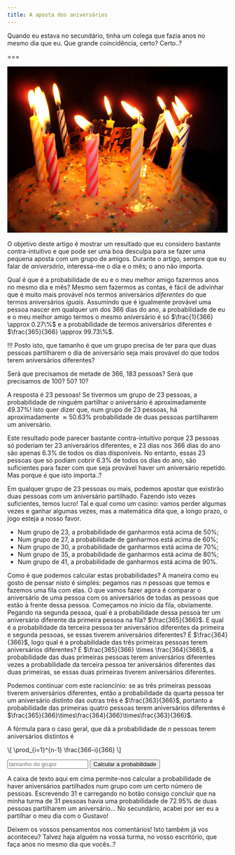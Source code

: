 ```yaml
---
title: A aposta dos aniversários
---
```


Quando eu estava no secundário, tinha um colega que fazia anos no mesmo dia que eu.
Que grande coincidência, certo? Certo..?

===

![Um bolo de aniversário com umas velas acesas](birthday-cake.jpg)

O objetivo deste artigo é mostrar um resultado que eu considero bastante contra-intuitivo e que pode ser uma boa desculpa para se fazer uma pequena aposta com um grupo de amigos. Durante o artigo, sempre que eu falar de _aniversário_, interessa-me o dia e o mês; o ano não importa.

Qual é que é a probabilidade de eu e o meu melhor amigo fazermos anos no mesmo dia e mês? Mesmo sem fazermos as contas, é fácil de adivinhar que é muito mais provável nós termos aniversários _diferentes_ do que termos aniversários _iguais_. Assumindo que é igualmente provável uma pessoa nascer em qualquer um dos $366$ dias do ano, a probabilidade de eu e o meu melhor amigo termos o mesmo aniversário é só $\frac{1}{366} \approx 0.27\%$ e a probabilidade de termos aniversários diferentes é $\frac{365}{366} \approx 99.73\%$.

!!! Posto isto, que tamanho é que um grupo precisa de ter para que duas pessoas partilharem o dia de aniversário seja mais provável do que todos terem aniversários diferentes?

Será que precisamos de metade de 366, 183 pessoas? Será que precisamos de 100? 50? 10?

A resposta é $23$ pessoas! Se tivermos um grupo de $23$ pessoas, a probabilidade de ninguém partilhar o aniversário é aproximadamente $49.37\%$! Isto quer dizer que, num grupo de $23$ pessoas, há aproximadamente $\approx 50.63\%$ probabilidade de duas pessoas partilharem um aniversário.

Este resultado pode parecer bastante contra-intuitivo porque $23$ pessoas só poderiam ter $23$ aniversários diferentes, e $23$ dias nos $366$ dias do ano são apenas $6.3\%$ de todos os dias disponíveis. No entanto, essas $23$ pessoas que só podiam cobrir $6.3\%$ de todos os dias do ano, são suficientes para fazer com que seja provável haver um aniversário repetido. Mas porque é que isto importa..?

Em qualquer grupo de $23$ pessoas ou mais, podemos apostar que existirão duas pessoas com um aniversário partilhado. Fazendo isto vezes suficientes, temos lucro! Tal e qual como um casino: vamos perder algumas vezes e ganhar algumas vezes, mas a matemática dita que, a longo prazo, o jogo esteja a nosso favor.

 - Num grupo de $23$, a probabilidade de ganharmos está acima de $50\%$;
 - Num grupo de $27$, a probabilidade de ganharmos está acima de $60\%$;
 - Num grupo de $30$, a probabilidade de ganharmos está acima de $70\%$;
 - Num grupo de $35$, a probabilidade de ganharmos está acima de $80\%$;
 - Num grupo de $41$, a probabilidade de ganharmos está acima de $90\%$.

Como é que podemos calcular estas probabilidades? A maneira como eu gosto de pensar nisto é simples: pegamos nas $n$ pessoas que temos e fazemos uma fila com elas. O que vamos fazer agora é comparar o aniversário de uma pessoa com os aniversários de todas as pessoas que estão à frente dessa pessoa. Começamos no início da fila, obviamente. Pegando na segunda pessoa, qual é a probabilidade dessa pessoa ter um aniversário diferente da primeira pessoa na fila? $\frac{365}{366}$. E qual é a probabilidade da terceira pessoa ter aniversários diferentes da primeira e segunda pessoas, se essas tiverem aniversários diferentes? É $\frac{364}{366}$, logo qual é a probabilidade das três primeiras pessoas terem aniversários diferentes? É $\frac{365}{366} \times \frac{364}{366}$, a probabilidade das duas primeiras pessoas terem aniversários diferentes vezes a probabilidade da terceira pessoa ter aniversários diferentes das duas primeiras, se essas duas primeiras tiverem aniversários diferentes.

Podemos continuar com este racioncínio: se as três primeiras pessoas tiverem aniversários diferentes, então a probabilidade da quarta pessoa ter um aniversário distinto das outras três é $\frac{363}{366}$, portanto a probabilidade das primeiras quatro pessoas terem aniversários diferentes é $\frac{365}{366}\times\frac{364}{366}\times\frac{363}{366}$.

A fórmula para o caso geral, que dá a probabilidade de $n$ pessoas terem aniversários distintos é

\\[ \prod_{i=1}^{n-1} \frac{366-i}{366} \\]

<div>
<script>
var compute = function() {
    var n = parseInt(document.getElementById("n").value);
    var result = 1;
    for (var i = 1; i < n; ++i) {
        result *= (366-i)/(366);
    }
    result = 1 - result;
    document.getElementById("result").innerHTML = "Num grupo de " + n + " pessoas, há aproximadamente uma probabilidade de " + Math.round(result*10000)/100 + "% de duas pessoas partilharem um aniversário.";
}
</script>
<input type="number" id="n" placeholder="tamanho do grupo"></input>
<button onclick='compute()'>Calcular a probabilidade</button>
<br />
<p id="result"></p>
</div>

A caixa de texto aqui em cima permite-nos calcular a probabilidade de haver aniversários partilhados num grupo com um certo número de pessoas. Escrevendo $31$ e carregando no botão consigo concluir que na minha turma de $31$ pessoas havia uma probabilidade de $72.95\%$ de duas pessoas partilharem um aniversário... No secundário, acabei por ser eu a partilhar o meu dia com o Gustavo!

Deixem os vossos pensamentos nos comentários! Isto também já vos aconteceu? Talvez haja alguém na vossa turma, no vosso escritório, que faça anos no mesmo dia que vocês..?